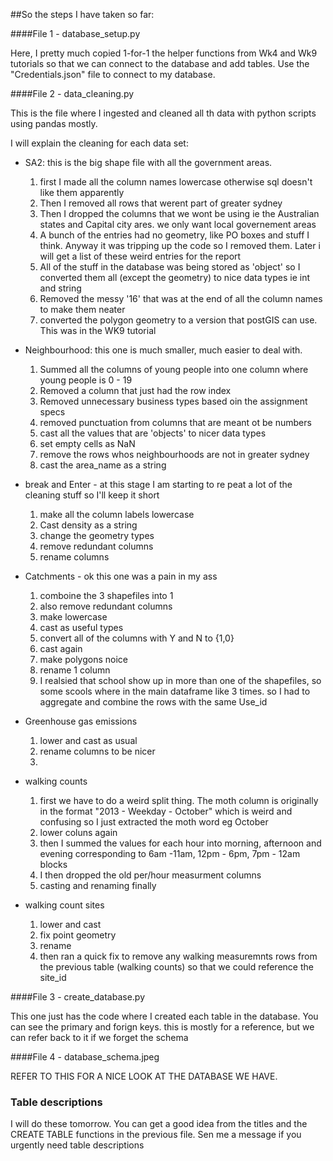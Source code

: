 ##So the steps I have taken so far:

####File 1 - database_setup.py

Here, I pretty much copied 1-for-1 the helper functions from Wk4 and Wk9 tutorials so that we can connect to the database and add tables.
Use the "Credentials.json" file to connect to my database.

####File 2 - data_cleaning.py

This is the file where I ingested and cleaned all th data with python scripts using pandas mostly.

I will explain the cleaning for each data set:

- SA2: this is the big shape file with all the government areas. 
    1. first I made all the column names lowercase otherwise sql doesn't like them apparently 
    2. Then I removed all rows that werent part of greater sydney
    2. Then I dropped the columns that we wont be using ie the Australian states and Capital city ares. we only want local governement areas
    3. A bunch of the entries had no geometry, like PO boxes and stuff I think. Anyway it was tripping up the code so I removed them. Later i will get a list of these weird entries for the report
    4. All of the stuff in the database was being stored as 'object' so I converted them all (except the geometry) to nice data types ie int and string 
    5. Removed the messy '16' that was at the end of all the column names to make them neater
    6. converted the polygon geometry to a version that postGIS can use. This was in the WK9 tutorial

- Neighbourhood: this one is much smaller, much easier to deal with.
    1. Summed all the columns of young people into one column where young people is 0 - 19
    2. Removed a column that just had the row index
    2. Removed unnecessary business types based oin the assignment specs
    3. removed punctuation from columns that are meant ot be numbers
    4. cast all the values that are 'objects' to nicer data types
    5. set empty cells as NaN
    6. remove the rows whos neighbourhoods are not in greater sydney  
    7. cast the area_name as a string
    
- break and Enter - at this stage I am starting to re peat a lot of the cleaning stuff so I'll keep it short
    1. make all the column labels lowercase
    2. Cast density as a string
    3. change the geometry types
    4. remove redundant columns
    5. rename columns

- Catchments - ok this one was a pain in my ass
    1. comboine the 3 shapefiles into 1
    2. also remove redundant columns
    3. make lowercase
    4. cast as useful types
    5. convert all of the columns with Y and N to {1,0}
    6. cast again
    7. make polygons noice
    8. rename 1 column
    9. I realsied that school show up in more than one of the shapefiles, so some scools where in the main dataframe like 3 times. so I had to aggregate and combine the rows with the same Use_id

- Greenhouse gas emissions
    1. lower and cast as usual
    2. rename columns to be nicer
    3. 

- walking counts
    1. first we have to do a weird split thing. The moth column is originally in the format "2013 - Weekday - October" which is weird and confusing so I just extracted the moth word eg October
    2. lower coluns again
    3. then I summed the values for each hour into morning, afternoon and evening corresponding to 6am -11am, 12pm - 6pm, 7pm - 12am blocks
    4. I then dropped the old per/hour measurment columns
    5. casting and renaming finally  

- walking count sites
    1. lower and cast
    2. fix point geometry
    3. rename
    4. then ran a quick fix to remove any walking measuremnts rows from the previous table (walking counts) so that we could reference the site_id

####File 3 - create_database.py

This one just has the code where I created each table in the database. You can see the primary and forign keys.
this is mostly for a reference, but we can refer back to it if we forget the schema

####File 4 - database_schema.jpeg

REFER TO THIS FOR A NICE LOOK AT THE DATABASE WE HAVE.

### Table descriptions

I will do these tomorrow. You can get a good idea from the titles and the CREATE TABLE functions in the previous file. 
Sen me a message if you urgently need table descriptions